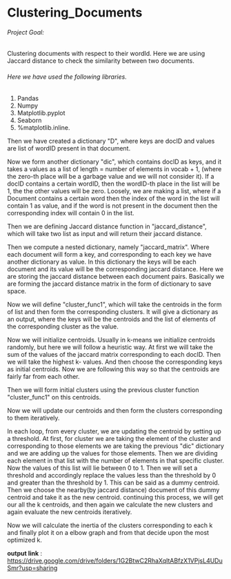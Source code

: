 # Clustering_Documents
###### Project Goal:
Clustering documents with respect to their wordId. Here we are using Jaccard distance to check the similarity between two documents.
###### Here we have used the following libraries.
1. Pandas
2. Numpy
3. Matplotlib.pyplot
4. Seaborn
5. %matplotlib.inline.


Then we have created a dictionary "D", where keys are docID and values are list of wordID present in that document.

Now we form another dictionary "dic", which contains docID as keys, and it takes a values as a list of length = number of elements in vocab + 1, (where the zero-th place will be a garbage value and we will not consider it).
If a docID contains a certain wordID, then the wordID-th place in the list will be 1, the the other values will be zero.
Loosely, we are making a list, where if a Document contains a certain word then the index of the word in the list will contain 1 as value, and if the word is not present in the document then the corresponding index will contain 0 in the list.

Then we are defining Jaccard distance function in "jaccard_distance", which will take two list as input and will return their jaccard distance.

Then we compute a nested dictionary, namely "jaccard_matrix". Where each document will form a key, and corresponding to each key we have another dictionary as value. In this dictionary the keys will be each document and its value will be the corresponding jaccard distance. Here we are storing the jaccard distance between each document pairs. Basically we are forming the jaccard distance matrix in the form of dictionary to save space.

Now we will define "cluster_func1", which will take the centroids in the form of list and then form the corresponding clusters. It will give a dictionary as an output, where the keys will be the centroids and the list of elements of the corresponding cluster as the value.

Now we will initialize centroids. Usually in k-means we initialize centroids randomly, but here we will follow a heuristic way. At first we will take the sum of the values of the jaccard matrix corresponding to each docID. Then we will take the highest k- values. And then choose the corresponding keys as initial centroids. Now we are following this way so that the centroids are fairly far from each other. 

Then we will form initial clusters using the previous cluster function "cluster_func1" on this centroids.

Now we will update our centroids and then form the clusters corresponding to them iteratively. 

In each loop, from every cluster, we are updating the centroid by setting up a threshold. At first, for cluster we are taking the element of the cluster and corresponding to those elements we are taking the previous "dic" dictionary and we are adding up the values for those elements. Then we are dividing each element in that list with the number of elements in that specific cluster. 
Now the values of this list will lie between 0 to 1. Then we will set a threshold and accordingly replace the values less than the threshold by 0 and greater than the threshold by 1. This can be said as a dummy centroid. Then we choose the nearby(by jaccard distance) document of this dummy centroid and take it as the new centroid. continuing this process, we will get our all the k centroids, and then again we calculate the new clusters and again evaluate the new centroids iteratively. 

Now we will calculate the inertia of the clusters corresponding to each k and finally plot it on a elbow graph and from that decide upon the most optimized k.

**output link** : https://drive.google.com/drive/folders/1G2BtwC2RhaXqItABfzX1VPjsL4UDuSmr?usp=sharing
